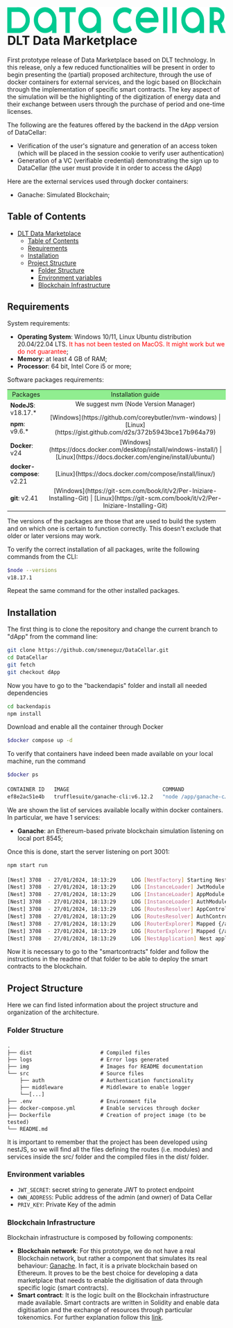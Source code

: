 <a href="https://datacellarproject.eu/">
  <img src="./img/logo/Logo.png" title="DATA CELLAR" height="60" align="right">
</a>

# DLT Data Marketplace

First prototype release of Data Marketplace based on DLT technology.
In this release, only a few reduced functionalities will be present in order to begin presenting the (partial) proposed architecture, through the use of docker containers for external services, and the logic based on Blockchain through the implementation of specific smart contracts.
The key aspect of the simulation will be the highlighting of the digitization of energy data and their exchange between users through the purchase of period and one-time licenses.

The following are the features offered by the backend in the dApp version of DataCellar:

- Verification of the user's signature and generation of an access token (which will be placed in the session cookie to verify user authentication)
- Generation of a VC (verifiable credential) demonstrating the sign up to DataCellar ​(the user must provide it in order to access the dApp)

Here are the external services used through docker containers:

- Ganache: Simulated Blockchain;

## Table of Contents

- [DLT Data Marketplace](#dlt-data-marketplace)
  - [Table of Contents](#table-of-contents)
  - [Requirements](#requirements)
  - [Installation](#installation)
  - [Project Structure](#project-structure)
    - [Folder Structure](#folder-structure)
    - [Environment variables](#environment-variables)
    - [Blockchain Infrastructure](#blockchain-infrastructure)

## Requirements

System requirements:

- **Operating System**: Windows 10/11, Linux Ubuntu distribution 20.04/22.04 LTS. 
<span style="color: red;">It has not been tested on MacOS. It might work but we do not guarantee</span>;
- **Memory**: at least 4 GB of RAM;
- **Processor**: 64 bit, Intel Core i5 or more;

Software packages requirements:

<table>
  <tr style="background-color: lightgreen;">
    <td align="center">Packages</td>
    <td align="center">Installation guide</td>
  </tr>
  <tr>
    <td><b>NodeJS</b>: v18.17.*</td>
    <td rowspan="2" align="center">We suggest nvm (Node Version Manager)<p></p>[Windows](https://github.com/coreybutler/nvm-windows) | [Linux](https://gist.github.com/d2s/372b5943bce17b964a79)</td>
  </tr>
  <tr>
    <td><b>npm</b>: v9.6.*</td>
  </tr>
  <tr>
    <td><b>Docker</b>: v24</td>
    <td align="center">[Windows](https://docs.docker.com/desktop/install/windows-install/) | [Linux](https://docs.docker.com/engine/install/ubuntu/)</td>
  </tr>
  <tr>
    <td><b>docker-compose</b>: v2.21</td>
    <td align="center">[Linux](https://docs.docker.com/compose/install/linux/)</td>
  </tr>
  <tr>
    <td><b>git</b>: v2.41</td>
    <td align="center"> [Windows](https://git-scm.com/book/it/v2/Per-Iniziare-Installing-Git) | [Linux](https://git-scm.com/book/it/v2/Per-Iniziare-Installing-Git)</td>
  </tr>
</table>

The versions of the packages are those that are used to build the system and on which one is certain to function correctly. This doesn't exclude that older or later versions may work.

To verify the correct installation of all packages, write the following commands from the CLI:

```bash
$node --versions
v18.17.1
```
Repeat the same command for the other installed packages.

## Installation

The first thing is to clone the repository and change the current branch to "dApp" from the command line:

```bash
git clone https://github.com/smeneguz/DataCellar.git
cd DataCellar
git fetch
git checkout dApp
```

Now you have to go to the "backendapis" folder and install all needed dependencies

```bash
cd backendapis
npm install
```

Download and enable all the container through Docker

```bash
$docker compose up -d
```
To verify that containers have indeed been made available on your local machine, run the command

```bash
$docker ps

CONTAINER ID   IMAGE                              COMMAND                  CREATED         STATUS         PORTS                    NAMES
ef8e2ac51e4b   trufflesuite/ganache-cli:v6.12.2   "node /app/ganache-c…"   5 seconds ago   Up 3 seconds   0.0.0.0:8545->8545/tcp   blockchain-DataCellar
```
We are shown the list of services available locally within docker containers. In particular, we have 1 services:

- **Ganache**: an Ethereum-based private blockchain simulation listening on local port 8545;

Once this is done, start the server listening on port 3001:

```bash
npm start run

[Nest] 3708  - 27/01/2024, 18:13:29     LOG [NestFactory] Starting Nest application...
[Nest] 3708  - 27/01/2024, 18:13:29     LOG [InstanceLoader] JwtModule dependencies initialized +16ms
[Nest] 3708  - 27/01/2024, 18:13:29     LOG [InstanceLoader] AppModule dependencies initialized +1ms
[Nest] 3708  - 27/01/2024, 18:13:29     LOG [InstanceLoader] AuthModule dependencies initialized +1ms
[Nest] 3708  - 27/01/2024, 18:13:29     LOG [RoutesResolver] AppController {/}: +70ms
[Nest] 3708  - 27/01/2024, 18:13:29     LOG [RoutesResolver] AuthController {/auth}: +1ms
[Nest] 3708  - 27/01/2024, 18:13:29     LOG [RouterExplorer] Mapped {/auth/signin, POST} route +7ms
[Nest] 3708  - 27/01/2024, 18:13:29     LOG [RouterExplorer] Mapped {/auth/signup, POST} route +1ms
[Nest] 3708  - 27/01/2024, 18:13:29     LOG [NestApplication] Nest application successfully started +4ms
```

Now it is necessary to go to the "smartcontracts" folder and follow the instructions in the readme of that folder to be able to deploy the smart contracts to the blockchain.

## Project Structure

Here we can find listed information about the project structure and organization of the architecture.

### Folder Structure

    .
    ├── dist                      # Compiled files
    ├── logs                      # Error logs generated
    ├── img                       # Images for README documentation
    └── src                       # Source files
        ├── auth                  # Authentication functionality
        ├── middleware            # Middleware to enable logger
        └──[...]
    ├── .env                      # Environment file
    ├── docker-compose.yml        # Enable services through docker
    ├── Dockerfile                # Creation of project image (to be tested)
    └── README.md

It is important to remember that the project has been developed using nestJS, so we will find all the files defining the routes (i.e. modules) and services inside the src/ folder and the compiled files in the dist/ folder.

### Environment variables

- `JWT_SECRET`: secret string to generate JWT to protect endpoint
- `OWN_ADDRESS`: Public address of the admin (and owner) of Data Cellar
- `PRIV_KEY`: Private Key of the admin

### Blockchain Infrastructure

Blockchain infrastructure is composed by following components:

- **Blockchain network**: For this prototype, we do not have a real Blockchain network, but rather a component that simulates its real behaviour: [Ganache](https://trufflesuite.com/ganache/). In fact, it is a private blockchain based on Ethereum. It proves to be the best choice for developing a data marketplace that needs to enable the digitisation of data through specific logic (smart contracts).
- **Smart contract**: It is the logic built on the Blockchain infrastructure made available. Smart contracts are written in Solidity and enable data digitisation and the exchange of resources through particular tokenomics. For further explanation follow this [link](https://github.com/smeneguz/DataCellar/tree/dApp/smartcontracts).